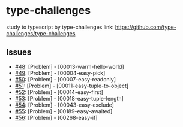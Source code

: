 # type-challenges
study to typescript by type-challenges
link: https://github.com/type-challenges/type-challenges

## Issues
- [#48](https://github.com/KimGSeok/type-challenges/issues/48): [Problem] - [00013-warm-hello-world] 
- [#49](https://github.com/KimGSeok/type-challenges/issues/49): [Problem] - [00004-easy-pick]
- [#50](https://github.com/KimGSeok/type-challenges/issues/50): [Problem] - [00007-easy-readonly]
- [#51](https://github.com/KimGSeok/type-challenges/issues/51): [Problem] - [00011-easy-tuple-to-object]
- [#52](https://github.com/KimGSeok/type-challenges/issues/52): [Problem] - [00014-easy-first]
- [#53](https://github.com/KimGSeok/type-challenges/issues/53): [Problem] - [00018-easy-tuple-length]
- [#54](https://github.com/KimGSeok/type-challenges/issues/54): [Problem] - [00043-easy-exclude]
- [#55](https://github.com/KimGSeok/type-challenges/issues/55): [Problem] - [00189-easy-awaited]
- [#56](https://github.com/KimGSeok/type-challenges/issues/56): [Problem] - [00268-easy-if]
